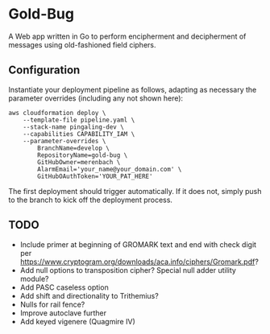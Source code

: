 
# Gold-Bug

A Web app written in Go to perform encipherment and decipherment of messages using old-fashioned field ciphers.

## Configuration

Instantiate your deployment pipeline as follows, adapting as necessary the parameter overrides (including any not shown here):

    aws cloudformation deploy \
        --template-file pipeline.yaml \
        --stack-name pingaling-dev \
        --capabilities CAPABILITY_IAM \
        --parameter-overrides \
            BranchName=develop \
            RepositoryName=gold-bug \
            GitHubOwner=merenbach \
            AlarmEmail='your_name@your_domain.com' \
            GitHubOAuthToken='YOUR_PAT_HERE'

 The first deployment should trigger automatically. If it does not, simply push to the branch to kick off the deployment process.

## TODO

* Include primer at beginning of GROMARK text and end with check digit per https://www.cryptogram.org/downloads/aca.info/ciphers/Gromark.pdf?
* Add null options to transposition cipher? Special null adder utility module?
* Add PASC caseless option
* Add shift and directionality to Trithemius?
* Nulls for rail fence?
* Improve autoclave further
* Add keyed vigenere (Quagmire IV)
